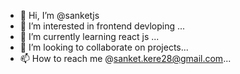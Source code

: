 - 👋 Hi, I’m @sanketjs
- 👀 I’m interested in frontend devloping ...
- 🌱 I’m currently learning react js ...
- 💞️ I’m looking to collaborate on projects...
- 📫 How to reach me @sanket.kere28@gmail.com...

<!---
sanketjs/sanketjs is a ✨ special ✨ repository because its `README.md` (this file) appears on your GitHub profile.
You can click the Preview link to take a look at your changes.
--->
